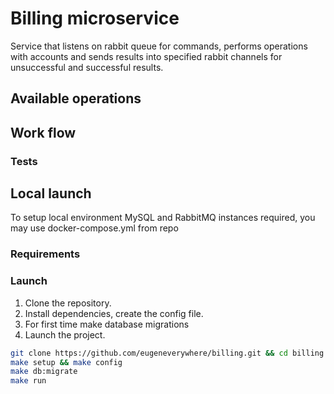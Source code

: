 # Billing microservice

Service that listens on rabbit queue for commands, performs operations with accounts and sends results 
into specified rabbit channels for unsuccessful and successful results.

## Available operations


## Work flow

### Tests

## Local launch

To setup local environment MySQL and RabbitMQ instances required, you may use docker-compose.yml from repo

### Requirements
    
### Launch 

1. Clone the repository.
2. Install dependencies, create the config file.
3. For first time make database migrations
4. Launch the project.

```bash
git clone https://github.com/eugeneverywhere/billing.git && cd billing
make setup && make config
make db:migrate
make run
```